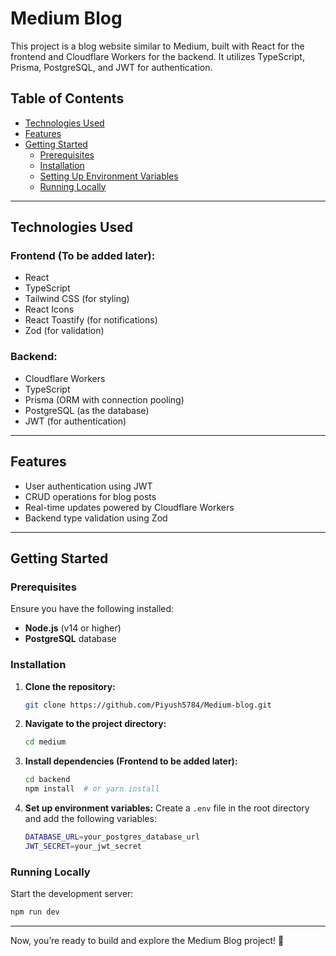 # Medium Blog

This project is a blog website similar to Medium, built with React for the frontend and Cloudflare Workers for the backend. It utilizes TypeScript, Prisma, PostgreSQL, and JWT for authentication.

## Table of Contents
- [Technologies Used](#technologies-used)
- [Features](#features)
- [Getting Started](#getting-started)
  - [Prerequisites](#prerequisites)
  - [Installation](#installation)
  - [Setting Up Environment Variables](#setting-up-environment-variables)
  - [Running Locally](#running-locally)

---

## Technologies Used

### Frontend (To be added later):
- React
- TypeScript
- Tailwind CSS (for styling)
- React Icons
- React Toastify (for notifications)
- Zod (for validation)

### Backend:
- Cloudflare Workers
- TypeScript
- Prisma (ORM with connection pooling)
- PostgreSQL (as the database)
- JWT (for authentication)

---

## Features
- User authentication using JWT
- CRUD operations for blog posts
- Real-time updates powered by Cloudflare Workers
- Backend type validation using Zod

---

## Getting Started

### Prerequisites
Ensure you have the following installed:
- **Node.js** (v14 or higher)
- **PostgreSQL** database

### Installation

1. **Clone the repository:**
   ```sh
   git clone https://github.com/Piyush5784/Medium-blog.git
   ```

2. **Navigate to the project directory:**
   ```sh
   cd medium
   ```

3. **Install dependencies (Frontend to be added later):**
   ```sh
   cd backend
   npm install  # or yarn install
   ```

4. **Set up environment variables:**
   Create a `.env` file in the root directory and add the following variables:
   ```sh
   DATABASE_URL=your_postgres_database_url
   JWT_SECRET=your_jwt_secret
   ```

### Running Locally

Start the development server:
```sh
npm run dev
```

---

Now, you’re ready to build and explore the Medium Blog project! 🚀
